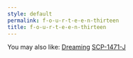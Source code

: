 ```yaml
---
style: default
permalink: f-o-u-r-t-e-e-n-thirteen
title: f-o-u-r-t-e-e-n-thirteen
---
```

You may also like:
[Dreaming](http://scp-wiki.net/dreaming)
[SCP-1471-J](http://scp-wiki.net/scp-1471-j)